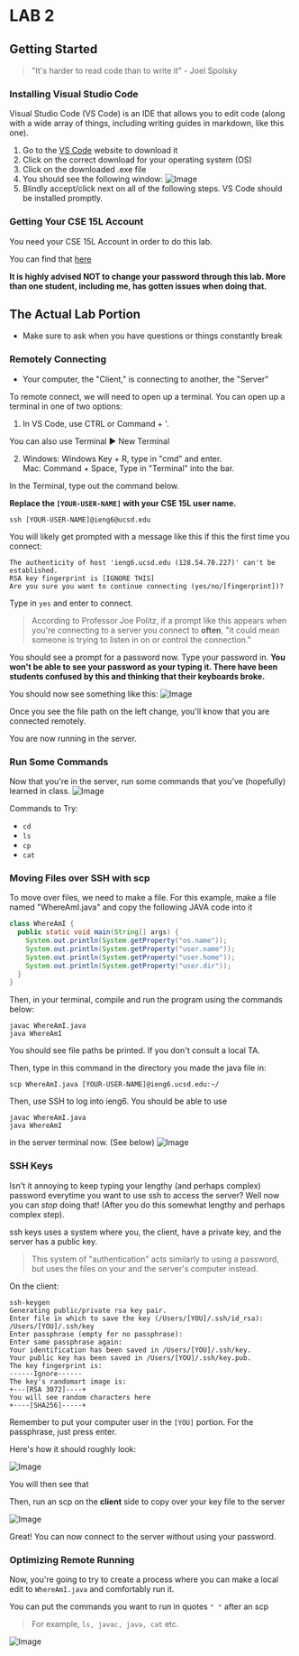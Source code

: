# LAB 2
## Getting Started
> "It's harder to read code than to write it" - Joel Spolsky

### Installing Visual Studio Code
Visual Studio Code (VS Code) is an IDE that allows you to edit code (along with a wide array of things, including  writing guides in markdown, like this one).

1. Go to the [VS Code](https://code.visualstudio.com/Download) website to download it
2. Click on the correct download for your operating system (OS)
3. Click on the downloaded .exe file
4. You should see the following window:
![Image](/w2assets/VS.png)
5. Blindly accept/click next on all of the following steps. VS Code should be installed promptly.

### Getting Your CSE 15L Account

You need your CSE 15L Account in order to do this lab. 

You can find that [here](https://sdacs.ucsd.edu/~icc/index.php
)

**It is highly advised NOT to change your password through this lab. More than one student, including me, has gotten issues when doing that.**

## The Actual Lab Portion

* Make sure to ask when you have questions or things constantly break

### Remotely Connecting

* Your computer, the "Client," is connecting to another, the "Server"

To remote connect, we will need to open up a terminal.
You can open up a terminal in one of two options: 
1. In VS Code, use CTRL or Command + '. 

You can also use Terminal ► New Terminal

2. Windows: Windows Key + R, type in "cmd" and enter. \
Mac: Command + Space, Type in "Terminal" into the bar.

In the Terminal, type out the command below. 

**Replace the ```[YOUR-USER-NAME]``` with your CSE 15L user name.**
```
ssh [YOUR-USER-NAME]@ieng6@ucsd.edu
```

You will likely get prompted with a message like this if this the first time you connect:
```
The authenticity of host 'ieng6.ucsd.edu (128.54.70.227)' can't be established.
RSA key fingerprint is [IGNORE THIS]
Are you sure you want to continue connecting (yes/no/[fingerprint])? 
```
Type in ```yes``` and enter to connect. 

>According to Professor Joe Politz, if a prompt like this appears when you're connecting to a server you connect to **often**, "it could mean someone is trying to listen in on or control the connection."

You should see a prompt for a password now. Type your password in. 
**You won't be able to see your password as your typing it. There have been students confused by this and thinking that their keyboards broke.**

You should now see something like this:
![Image](w2assets/connected.png)

Once you see the file path on the left change, you'll know that you are connected remotely. 

You are now running in the server.

### Run Some Commands

Now that you're in the server, run some commands that you've (hopefully) learned in class. 
![Image](w2assets/commands.png)

Commands to Try:
* ``cd``
* ``ls``
* ``cp``
* ``cat``

### Moving Files over SSH with scp

To move over files, we need to make a file.
For this example, make a file named "WhereAmI.java" and copy the following JAVA code into it
```java
class WhereAmI {
  public static void main(String[] args) {
    System.out.println(System.getProperty("os.name"));
    System.out.println(System.getProperty("user.name"));
    System.out.println(System.getProperty("user.home"));
    System.out.println(System.getProperty("user.dir"));
  }
}
```
Then, in your terminal, compile and run the program using the commands below:
```
javac WhereAmI.java
java WhereAmI
```

You should see file paths be printed. If you don't consult a local TA.

Then, type in this command in the directory you made the java file in:
```
scp WhereAmI.java [YOUR-USER-NAME]@ieng6.ucsd.edu:~/
```

Then, use SSH to log into ieng6. You should be able to use 
```
javac WhereAmI.java
java WhereAmI
```
in the server terminal now. (See below)
![Image](w2assets/server1.png)

### SSH Keys

Isn't it annoying to keep typing your lengthy (and perhaps complex) password everytime you want to use ssh to access the server?
Well now you can *stop* doing that! (After you do this somewhat lengthy and perhaps complex step).

ssh keys uses a system where you, the client, have a private key, and the server has a public key. 

>This system of "authentication" acts similarly to using a password, but uses the files on your and the server's computer instead.

On the client:
```
ssh-keygen
Generating public/private rsa key pair.
Enter file in which to save the key (/Users/[YOU]/.ssh/id_rsa): /Users/[YOU]/.ssh/key
Enter passphrase (empty for no passphrase): 
Enter same passphrase again: 
Your identification has been saved in /Users/[YOU]/.ssh/key.
Your public key has been saved in /Users/[YOU]/.ssh/key.pub.
The key fingerprint is:
------Ignore------
The key's randomart image is:
+---[RSA 3072]----+
You will see random characters here
+----[SHA256]-----+
```
Remember to put your computer user in the ``[YOU]`` portion. For the passphrase, just press enter.

Here's how it should roughly look:

![Image](w2assets/key1.png)

You will then see that 

Then, run an scp on the **client** side to copy over your key file to the server

![Image](w2assets/key2.png)

Great! You can now connect to the server without using your password. 

### Optimizing Remote Running

Now, you're going to try to create a process where you can make a local edit to ``WhereAmI.java`` and comfortably run it.

You can put the commands you want to run in quotes ``" "`` after an scp

>For example, ``ls, javac, java, cat`` etc.

![Image](w2assets/com.png)


